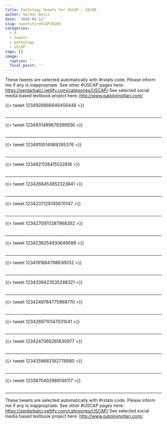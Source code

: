 ```yaml
---
title: Pathology Tweets For USCAP - 20209
author: Serdar Balci
date: '2020-05-12'
slug: tweetsForUSCAP20209
categories:
  - R
  - tweets
  - pathology
  - USCAP
tags: []
image:
  caption: ''
  focal_point: ''
---
```



These tweets are selected automatically with #rstats code. Please inform me if any is inappropriate.
See other #USCAP pages here: https://serdarbalci.netlify.com/categories/USCAP/ 
See selected social media based textbook project here: http://www.patolojinotlari.com/

{{< tweet 1234928866948456448 >}}
<br>
<br>
<hr>
{{< tweet 1234931499679399936 >}}
<br>
<br>
<hr>
{{< tweet 1234910514989285376 >}}
<br>
<br>
<hr>
{{< tweet 1234921128415522816 >}}
<br>
<br>
<hr>
{{< tweet 1234268453852323841 >}}
<br>
<br>
<hr>
{{< tweet 1234237129745670147 >}}
<br>
<br>
<hr>
{{< tweet 1234270970287968262 >}}
<br>
<br>
<hr>
{{< tweet 1234238254930649088 >}}
<br>
<br>
<hr>
{{< tweet 1234191884798636032 >}}
<br>
<br>
<hr>
{{< tweet 1234339423535288321 >}}
<br>
<br>
<hr>
{{< tweet 1234249764775968770 >}}
<br>
<br>
<hr>
{{< tweet 1234269710147031041 >}}
<br>
<br>
<hr>
{{< tweet 1234247066261630977 >}}
<br>
<br>
<hr>
{{< tweet 1234259682182778880 >}}
<br>
<br>
<hr>
{{< tweet 1233670402989146117 >}}
<br>
<br>
<hr>


These tweets are selected automatically with #rstats code. Please inform me if any is inappropriate.
See other #USCAP pages here: https://serdarbalci.netlify.com/categories/USCAP/ 
See selected social media based textbook project here: http://www.patolojinotlari.com/
